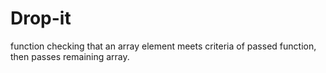 # Drop-it
function checking that an array element meets criteria of passed function, then passes remaining array.
